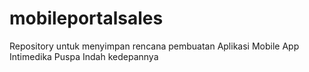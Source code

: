 # mobileportalsales
Repository untuk menyimpan rencana pembuatan Aplikasi Mobile App Intimedika Puspa Indah kedepannya
